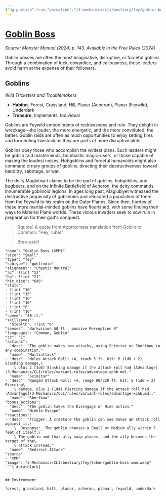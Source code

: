 ```yaml
---
{"dg-publish":true,"permalink":"/3-mechanics/cli/bestiary/fey/goblin-boss-xmm/","tags":["ttrpg-cli/compendium/src/5e/xmm","ttrpg-cli/monster/cr/1","ttrpg-cli/monster/environment/acheron","ttrpg-cli/monster/environment/feywild","ttrpg-cli/monster/environment/forest","ttrpg-cli/monster/environment/grassland","ttrpg-cli/monster/environment/hill","ttrpg-cli/monster/environment/planar","ttrpg-cli/monster/environment/underdark","ttrpg-cli/monster/size/small","ttrpg-cli/monster/type/fey/goblinoid"],"noteIcon":""}
---
```


# [Goblin Boss](3-Mechanics\CLI\bestiary\fey/goblin-boss-xmm.md)
*Source: Monster Manual (2024) p. 143. Available in the Free Rules (2024)*  

Goblin bosses are often the most imaginative, disruptive, or forceful goblins. Through a combination of luck, cowardice, and callousness, these leaders avoid harm at the expense of their followers.

## Goblins

*Wild Tricksters and Troublemakers*

- **Habitat.** Forest, Grassland, Hill, Planar (Acheron), Planar (Feywild), Underdark  
- **Treasure.** Implements, Individual  

Goblins are Feywild embodiments of recklessness and ruin. They delight in wreckage—the louder, the more energetic, and the more convoluted, the better. Goblin raids are often as much opportunities to enjoy setting fires and tormenting livestock as they are parts of more disruptive plots.

Goblins obey those who accomplish the wildest plans. Such leaders might be goblin raid masterminds, bombastic magic-users, or those capable of making the loudest noises. Hobgoblins and forceful humanoids might also command ornery groups of goblins, directing their destructiveness toward banditry, sabotage, or war.

The deity Maglubiyet claims to be the god of goblins, hobgoblins, and bugbears, and on the Infinite Battlefield of Acheron, the deity commands innumerable goblinoid legions. In ages long past, Maglubiyet witnessed the destructive propensity of goblinoids and relocated a population of them from the Feywild to his realm on the Outer Planes. Since then, hordes of these more martial-minded goblins have flourished, with some finding their ways to Material Plane worlds. These vicious invaders seek to sow ruin in preparation for their god's conquest.

> [!quote] A quote from Approximate translation from Goblin to Common: "Hey, rube!"  
> 
> Bree-yark!


```statblock
"name": "Goblin Boss (XMM)"
"size": "Small"
"type": "fey"
"subtype": "goblinoid"
"alignment": "Chaotic Neutral"
"ac": !!int "17"
"hp": !!int "21"
"hit_dice": "6d6"
"stats":
- !!int "10"
- !!int "15"
- !!int "10"
- !!int "10"
- !!int "8"
- !!int "10"
"speed": "30 ft."
"skillsaves":
  "Stealth": !!int "6"
"senses": "darkvision 60 ft., passive Perception 9"
"languages": "Common, Goblin"
"cr": "1"
"actions":
- "desc": "The goblin makes two attacks, using Scimitar or Shortbow in any combination."
  "name": "Multiattack"
- "desc": "Melee Attack Roll: +4, reach 5 ft. Hit: 5 (1d6 + 2) Slashing damage,\
    \ plus 2 (1d4) Slashing damage if the attack roll had [Advantage](3-Mechanics/CLI/rules/variant-rules/advantage-xphb.md)."
  "name": "Scimitar"
- "desc": "Ranged Attack Roll: +4, range 80/320 ft. Hit: 5 (1d6 + 2) Piercing\
    \ damage, plus 2 (1d4) Piercing damage if the attack roll had [Advantage](3-Mechanics/CLI/rules/variant-rules/advantage-xphb.md)."
  "name": "Shortbow"
"bonus_actions":
- "desc": "The goblin takes the Disengage or Hide action."
  "name": "Nimble Escape"
"reactions":
- "desc": "Trigger: A creature the goblin can see makes an attack roll against it.\
    \ _Response:_ The goblin chooses a Small or Medium ally within 5 feet of itself.\
    \ The goblin and that ally swap places, and the ally becomes the target of the\
    \ attack instead."
  "name": "Redirect Attack"
"source":
- "XMM"
"image": "3-Mechanics/CLI/bestiary/fey/token/goblin-boss-xmm.webp"
```{ #statblock}


## Environment

forest, grassland, hill, planar, acheron, planar, feywild, underdark